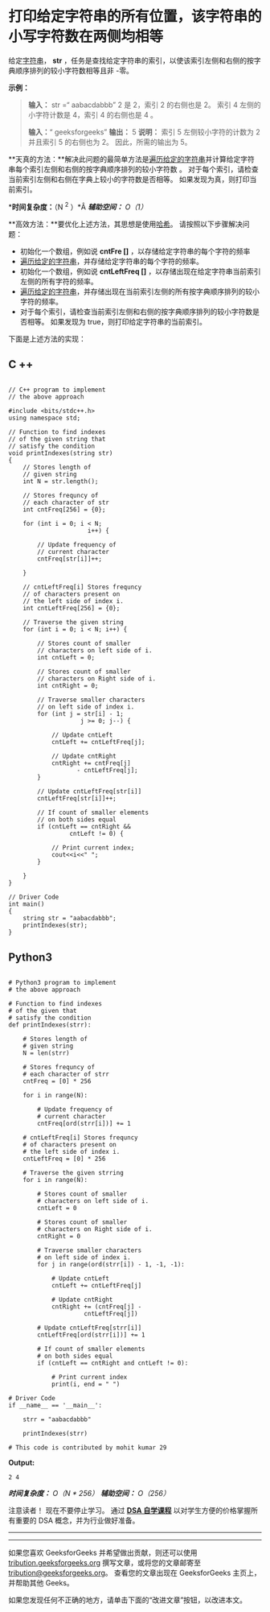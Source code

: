 # 打印给定字符串的所有位置，该字符串的小写字符数在两侧均相等

给定[字符串](https://www.geeksforgeeks.org/string-data-structure/)， **str** ，任务是查找给定字符串的索引，以使该索引左侧和右侧的按字典顺序排列的较小字符数相等且非 -零。

**示例：**

> **输入：** str =“ aabacdabbb” 2 是 2，索引 2 的右侧也是 2。
> 索引 4 左侧的小字符计数是 4，索引 4 的右侧也是 4 。
> 
> **输入：**“ geeksforgeeks”
> **输出：** 5
> **说明：**
> 索引 5 左侧较小字符的计数为 2 并且索引 5 的右侧也为 2。
> 因此，所需的输出为 5。

**天真的方法：**解决此问题的最简单方法是[遍历给定的字符串](https://www.geeksforgeeks.org/strings-in-c-2/)并计算给定字符串每个索引左侧和右侧的按字典顺序排列的较小字符数 。 对于每个索引，请检查当前索引左侧和右侧在字典上较小的字符数是否相等。 如果发现为真，则打印当前索引。

***时间复杂度：**（N <sup>2</sup> ）*Â
***辅助空间：** O（1）*

**高效方法：**要优化上述方法，其思想是使用[哈希](https://www.geeksforgeeks.org/hashing-data-structure/)。 请按照以下步骤解决问题：

*   初始化一个数组，例如说 **cntFre []** ，以存储给定字符串的每个字符的频率
*   [遍历给定的字符串](https://www.geeksforgeeks.org/strings-in-c-2/)，并存储给定字符串的每个字符的频率。
*   初始化一个数组，例如说 **cntLeftFreq []** ，以存储出现在给定字符串当前索引左侧的所有字符的频率。
*   [遍历给定的字符串](https://www.geeksforgeeks.org/strings-in-c-2/)，并存储出现在当前索引左侧的所有按字典顺序排列的较小字符的频率。
*   对于每个索引，请检查当前索引左侧和右侧的按字典顺序排列的较小字符数是否相等。 如果发现为 true，则打印给定字符串的当前索引。

下面是上述方法的实现：

## C ++

```

// C++ program to implement 
// the above approach 

#include <bits/stdc++.h> 
using namespace std; 

// Function to find indexes 
// of the given string that  
// satisfy the condition 
void printIndexes(string str) 
{ 
    // Stores length of  
    // given string 
    int N = str.length(); 

    // Stores frequncy of 
    // each character of str 
    int cntFreq[256] = {0}; 

    for (int i = 0; i < N;  
                      i++) { 

        // Update frequency of 
        // current character 
        cntFreq[str[i]]++; 

    } 

    // cntLeftFreq[i] Stores frequncy 
    // of characters present on 
    // the left side of index i. 
    int cntLeftFreq[256] = {0}; 

    // Traverse the given string 
    for (int i = 0; i < N; i++) { 

        // Stores count of smaller 
        // characters on left side of i. 
        int cntLeft = 0; 

        // Stores count of smaller 
        // characters on Right side of i. 
        int cntRight = 0; 

        // Traverse smaller characters 
        // on left side of index i. 
        for (int j = str[i] - 1;  
                    j >= 0; j--) { 

            // Update cntLeft    
            cntLeft += cntLeftFreq[j]; 

            // Update cntRight 
            cntRight += cntFreq[j] 
                   - cntLeftFreq[j]; 
        } 

        // Update cntLeftFreq[str[i]] 
        cntLeftFreq[str[i]]++; 

        // If count of smaller elements 
        // on both sides equal 
        if (cntLeft == cntRight && 
                 cntLeft != 0) { 

            // Print current index; 
            cout<<i<<" "; 
        } 

    } 
} 

// Driver Code  
int main() 
{ 
    string str = "aabacdabbb"; 
    printIndexes(str); 
} 

```

## Python3

```

# Python3 program to implement 
# the above approach 

# Function to find indexes 
# of the given that 
# satisfy the condition 
def printIndexes(strr): 

    # Stores length of 
    # given string 
    N = len(strr) 

    # Stores frequncy of 
    # each character of strr 
    cntFreq = [0] * 256

    for i in range(N): 

        # Update frequency of 
        # current character 
        cntFreq[ord(strr[i])] += 1

    # cntLeftFreq[i] Stores frequncy 
    # of characters present on 
    # the left side of index i. 
    cntLeftFreq = [0] * 256

    # Traverse the given strring 
    for i in range(N): 

        # Stores count of smaller 
        # characters on left side of i. 
        cntLeft = 0

        # Stores count of smaller 
        # characters on Right side of i. 
        cntRight = 0

        # Traverse smaller characters 
        # on left side of index i. 
        for j in range(ord(strr[i]) - 1, -1, -1): 

            # Update cntLeft 
            cntLeft += cntLeftFreq[j] 

            # Update cntRight 
            cntRight += (cntFreq[j] - 
                     cntLeftFreq[j]) 

        # Update cntLeftFreq[strr[i]] 
        cntLeftFreq[ord(strr[i])] += 1

        # If count of smaller elements 
        # on both sides equal 
        if (cntLeft == cntRight and cntLeft != 0): 

            # Print current index 
            print(i, end = " ") 

# Driver Code 
if __name__ == '__main__': 

    strr = "aabacdabbb"

    printIndexes(strr) 

# This code is contributed by mohit kumar 29

```

**Output:** 

```
2 4

```

***时间复杂度：** O（N * 256）*
***辅助空间：** O（256）*

注意读者！ 现在不要停止学习。 通过 [**DSA 自学课程**](https://practice.geeksforgeeks.org/courses/dsa-self-paced?utm_source=geeksforgeeks&utm_medium=article&utm_campaign=gfg_article_dsa_content_bottom) 以对学生方便的价格掌握所有重要的 DSA 概念，并为行业做好准备。

* * *

* * *

如果您喜欢 GeeksforGeeks 并希望做出贡献，则还可以使用 [tribution.geeksforgeeks.org](https://contribute.geeksforgeeks.org/) 撰写文章，或将您的文章邮寄至 tribution@geeksforgeeks.org。 查看您的文章出现在 GeeksforGeeks 主页上，并帮助其他 Geeks。

如果您发现任何不正确的地方，请单击下面的“改进文章”按钮，以改进本文。